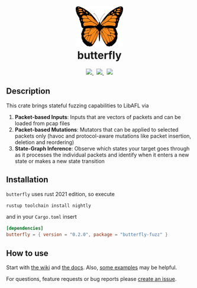 <h1 align="center">
    <br/>
    <a href="https://crates.io/crates/butterfly-fuzz">
        <img src="./logo.png" width="128" height="auto">
    </a>
    <br/>
    butterfly
    <br/>
</h1>
<div align="center">
    <a href="https://crates.io/crates/butterfly-fuzz">
        <img src="https://img.shields.io/crates/v/butterfly-fuzz?color=success">
    </a>&nbsp;
    <a href="https://docs.rs/butterfly-fuzz">
        <img src="https://img.shields.io/static/v1?label=docs&message=online&color=success">
    </a>&nbsp;
    <a href="LICENSE">
        <img src="https://img.shields.io/crates/l/butterfly-fuzz">
    </a>
</div>

## Description
This crate brings stateful fuzzing capabilities to LibAFL via
1. __Packet-based Inputs__: Inputs that are vectors of packets and can be loaded from pcap files
2. __Packet-based Mutations__: Mutators that can be applied to selected packets only (havoc and protocol-aware mutations like packet insertion, deletion and reordering)
3. __State-Graph Inference__: Observe which states your target goes through as it processes the individual packets and identify when it enters a new state or makes a new state transition

## Installation
`butterfly` uses rust 2021 edition, so execute
```sh
rustup toolchain install nightly
```

and in your `Cargo.toml` insert
```toml
[dependencies]
butterfly = { version = "0.2.0", package = "butterfly-fuzz" }
```

## How to use
Start with [the wiki](https://github.com/fkie-cad/butterfly/wiki) and [the docs](https://docs.rs/butterfly-fuzz).
Also, [some examples](./examples) may be helpful.

For questions, feature requests or bug reports please [create an issue](https://github.com/fkie-cad/butterfly/issues/new).
